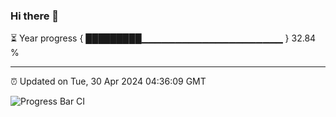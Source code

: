 ### Hi there 👋

⏳ Year progress { █████████▁▁▁▁▁▁▁▁▁▁▁▁▁▁▁▁▁▁▁▁▁ } 32.84 %

---

⏰ Updated on Tue, 30 Apr 2024 04:36:09 GMT

![Progress Bar CI](https://github.com/IshwaranRudhara/GIT-ACTION/workflows/Progress%20Bar%20CI/badge.svg)
